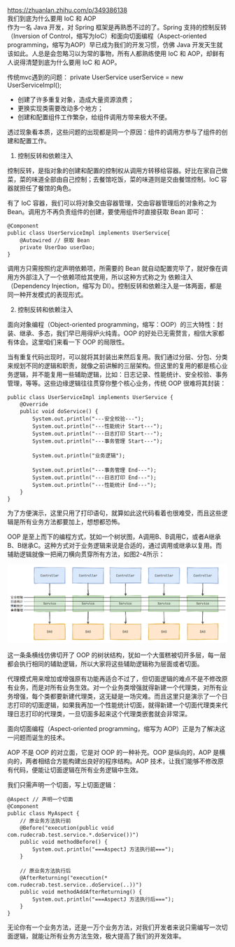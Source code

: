 https://zhuanlan.zhihu.com/p/349386138  
我们到底为什么要用 IoC 和 AOP  
作为一名 Java 开发，对 Spring 框架是再熟悉不过的了。Spring 支持的控制反转（Inversion of Control，缩写为IoC）和面向切面编程（Aspect-oriented programming，缩写为AOP）早已成为我们的开发习惯，仿佛 Java 开发天生就该如此。人总是会忽略习以为常的事物，所有人都熟练使用 IoC 和 AOP，却鲜有人说得清楚到底为什么要用 IoC 和 AOP。

传统mvc遇到的问题：    private UserService userService = new UserServiceImpl();
- 创建了许多重复对象，造成大量资源浪费；
- 更换实现类需要改动多个地方；
- 创建和配置组件工作繁杂，给组件调用方带来极大不便。

透过现象看本质，这些问题的出现都是同一个原因：组件的调用方参与了组件的创建和配置工作。

1. 控制反转和依赖注入

控制反转，是指对象的创建和配置的控制权从调用方转移给容器。好比在家自己做菜，菜的味道全部由自己控制；去餐馆吃饭，菜的味道则是交由餐馆控制。IoC 容器就担任了餐馆的角色。

有了 IoC 容器，我们可以将对象交由容器管理，交由容器管理后的对象称之为 Bean。调用方不再负责组件的创建，要使用组件时直接获取 Bean 即可：

```
@Component
public class UserServiceImpl implements UserService{
    @Autowired // 获取 Bean
    private UserDao userDao;
}
```

调用方只需按照约定声明依赖项，所需要的 Bean 就自动配置完毕了，就好像在调用方外部注入了一个依赖项给其使用，所以这种方式称之为 依赖注入（Dependency Injection，缩写为 DI）。控制反转和依赖注入是一体两面，都是同一种开发模式的表现形式。  

2. 控制反转和依赖注入
   
面向对象编程（Object-oriented programming，缩写：OOP）的三大特性：封装、继承、多态，我们早已用得炉火纯青。OOP 的好处已无需赘言，相信大家都有体会。这里咱们来看一下 OOP 的局限性。  

当有重复代码出现时，可以就将其封装出来然后复用。我们通过分层、分包、分类来规划不同的逻辑和职责，就像之前讲解的三层架构。但这里的复用的都是核心业务逻辑，并不能复用一些辅助逻辑，比如：日志记录、性能统计、安全校验、事务管理，等等。这些边缘逻辑往往贯穿你整个核心业务，传统 OOP 很难将其封装：  

```
public class UserServiceImpl implements UserService {
    @Override
    public void doService() {
        System.out.println("---安全校验---");
        System.out.println("---性能统计 Start---");
        System.out.println("---日志打印 Start---");
        System.out.println("---事务管理 Start---");

        System.out.println("业务逻辑");

        System.out.println("---事务管理 End---");
        System.out.println("---日志打印 End---");
        System.out.println("---性能统计 End---");
    }
}
```
为了方便演示，这里只用了打印语句，就算如此这代码看着也很难受，而且这些逻辑是所有业务方法都要加上，想想都恐怖。

OOP 是至上而下的编程方式，犹如一个树状图，A调用B、B调用C，或者A继承B、B继承C。这种方式对于业务逻辑来说是合适的，通过调用或继承以复用。而辅助逻辑就像一把闸刀横向贯穿所有方法，如图2-4所示：

![Alt text](images/aop.jpg?raw=true)

这一条条横线仿佛切开了 OOP 的树状结构，犹如一个大蛋糕被切开多层，每一层都会执行相同的辅助逻辑，所以大家将这些辅助逻辑称为层面或者切面。  

代理模式用来增加或增强原有功能再适合不过了，但切面逻辑的难点不是不修改原有业务，而是对所有业务生效。对一个业务类增强就得新建一个代理类，对所有业务增强，每个类都要新建代理类，这无疑是一场灾难。而且这里只是演示了一个日志打印的切面逻辑，如果我再加一个性能统计切面，就得新建一个切面代理类来代理日志打印的代理类，一旦切面多起来这个代理类嵌套就会非常深。  

面向切面编程（Aspect-oriented programming，缩写为 AOP）正是为了解决这一问题而诞生的技术。  

AOP 不是 OOP 的对立面，它是对 OOP 的一种补充。OOP 是纵向的，AOP 是横向的，两者相结合方能构建出良好的程序结构。AOP 技术，让我们能够不修改原有代码，便能让切面逻辑在所有业务逻辑中生效。

我们只需声明一个切面，写上切面逻辑： 

```
@Aspect // 声明一个切面
@Component
public class MyAspect {
    // 原业务方法执行前
    @Before("execution(public void com.rudecrab.test.service.*.doService())")
    public void methodBefore() {
        System.out.println("===AspectJ 方法执行前===");
    }

    // 原业务方法执行后
    @AfterReturning("execution(* com.rudecrab.test.service..doService(..))")
    public void methodAddAfterReturning() {
        System.out.println("===AspectJ 方法执行后===");
    }
}
```
无论你有一个业务方法，还是一万个业务方法，对我们开发者来说只需编写一次切面逻辑，就能让所有业务方法生效，极大提高了我们的开发效率。

